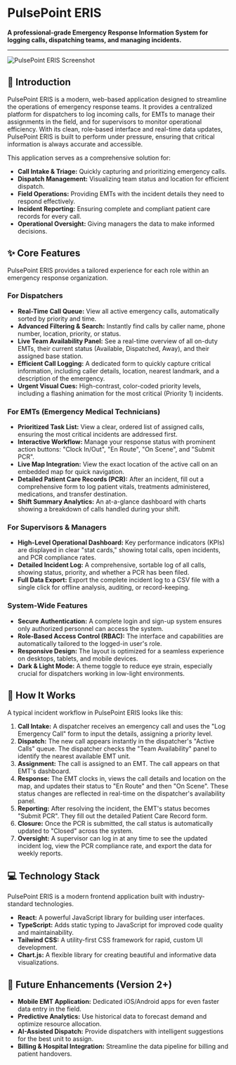 # PulsePoint ERIS

**A professional-grade Emergency Response Information System for logging calls, dispatching teams, and managing incidents.**

---

![PulsePoint ERIS Screenshot](https://storage.googleapis.com/aai-web-samples/apps/eris-screenshot.png)

## 📖 Introduction

PulsePoint ERIS is a modern, web-based application designed to streamline the operations of emergency response teams. It provides a centralized platform for dispatchers to log incoming calls, for EMTs to manage their assignments in the field, and for supervisors to monitor operational efficiency. With its clean, role-based interface and real-time data updates, PulsePoint ERIS is built to perform under pressure, ensuring that critical information is always accurate and accessible.

This application serves as a comprehensive solution for:
- **Call Intake & Triage:** Quickly capturing and prioritizing emergency calls.
- **Dispatch Management:** Visualizing team status and location for efficient dispatch.
- **Field Operations:** Providing EMTs with the incident details they need to respond effectively.
- **Incident Reporting:** Ensuring complete and compliant patient care records for every call.
- **Operational Oversight:** Giving managers the data to make informed decisions.

## ✨ Core Features

PulsePoint ERIS provides a tailored experience for each role within an emergency response organization.

### For Dispatchers
- **Real-Time Call Queue:** View all active emergency calls, automatically sorted by priority and time.
- **Advanced Filtering & Search:** Instantly find calls by caller name, phone number, location, priority, or status.
- **Live Team Availability Panel:** See a real-time overview of all on-duty EMTs, their current status (Available, Dispatched, Away), and their assigned base station.
- **Efficient Call Logging:** A dedicated form to quickly capture critical information, including caller details, location, nearest landmark, and a description of the emergency.
- **Urgent Visual Cues:** High-contrast, color-coded priority levels, including a flashing animation for the most critical (Priority 1) incidents.

### For EMTs (Emergency Medical Technicians)
- **Prioritized Task List:** View a clear, ordered list of assigned calls, ensuring the most critical incidents are addressed first.
- **Interactive Workflow:** Manage your response status with prominent action buttons: "Clock In/Out", "En Route", "On Scene", and "Submit PCR".
- **Live Map Integration:** View the exact location of the active call on an embedded map for quick navigation.
- **Detailed Patient Care Records (PCR):** After an incident, fill out a comprehensive form to log patient vitals, treatments administered, medications, and transfer destination.
- **Shift Summary Analytics:** An at-a-glance dashboard with charts showing a breakdown of calls handled during your shift.

### For Supervisors & Managers
- **High-Level Operational Dashboard:** Key performance indicators (KPIs) are displayed in clear "stat cards," showing total calls, open incidents, and PCR compliance rates.
- **Detailed Incident Log:** A comprehensive, sortable log of all calls, showing status, priority, and whether a PCR has been filed.
- **Full Data Export:** Export the complete incident log to a CSV file with a single click for offline analysis, auditing, or record-keeping.

### System-Wide Features
- **Secure Authentication:** A complete login and sign-up system ensures only authorized personnel can access the system.
- **Role-Based Access Control (RBAC):** The interface and capabilities are automatically tailored to the logged-in user's role.
- **Responsive Design:** The layout is optimized for a seamless experience on desktops, tablets, and mobile devices.
- **Dark & Light Mode:** A theme toggle to reduce eye strain, especially crucial for dispatchers working in low-light environments.

## 🚀 How It Works

A typical incident workflow in PulsePoint ERIS looks like this:

1.  **Call Intake:** A dispatcher receives an emergency call and uses the "Log Emergency Call" form to input the details, assigning a priority level.
2.  **Dispatch:** The new call appears instantly in the dispatcher's "Active Calls" queue. The dispatcher checks the "Team Availability" panel to identify the nearest available EMT unit.
3.  **Assignment:** The call is assigned to an EMT. The call appears on that EMT's dashboard.
4.  **Response:** The EMT clocks in, views the call details and location on the map, and updates their status to "En Route" and then "On Scene". These status changes are reflected in real-time on the dispatcher's availability panel.
5.  **Reporting:** After resolving the incident, the EMT's status becomes "Submit PCR". They fill out the detailed Patient Care Record form.
6.  **Closure:** Once the PCR is submitted, the call status is automatically updated to "Closed" across the system.
7.  **Oversight:** A supervisor can log in at any time to see the updated incident log, view the PCR compliance rate, and export the data for weekly reports.

## 💻 Technology Stack

PulsePoint ERIS is a modern frontend application built with industry-standard technologies.

- **React:** A powerful JavaScript library for building user interfaces.
- **TypeScript:** Adds static typing to JavaScript for improved code quality and maintainability.
- **Tailwind CSS:** A utility-first CSS framework for rapid, custom UI development.
- **Chart.js:** A flexible library for creating beautiful and informative data visualizations.

## 🔮 Future Enhancements (Version 2+)

-   **Mobile EMT Application:** Dedicated iOS/Android apps for even faster data entry in the field.
-   **Predictive Analytics:** Use historical data to forecast demand and optimize resource allocation.
-   **AI-Assisted Dispatch:** Provide dispatchers with intelligent suggestions for the best unit to assign.
-   **Billing & Hospital Integration:** Streamline the data pipeline for billing and patient handovers.
